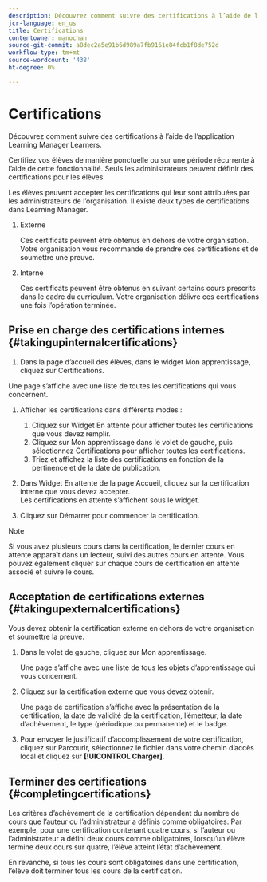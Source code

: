 ```yaml
---
description: Découvrez comment suivre des certifications à l’aide de l’application Learning Manager Learners.
jcr-language: en_us
title: Certifications
contentowner: manochan
source-git-commit: a8dec2a5e91b6d989a7fb9161e84fcb1f8de752d
workflow-type: tm+mt
source-wordcount: '438'
ht-degree: 0%

---
```




# Certifications

Découvrez comment suivre des certifications à l’aide de l’application Learning Manager Learners.

Certifiez vos élèves de manière ponctuelle ou sur une période récurrente à l’aide de cette fonctionnalité. Seuls les administrateurs peuvent définir des certifications pour les élèves.

Les élèves peuvent accepter les certifications qui leur sont attribuées par les administrateurs de l’organisation. Il existe deux types de certifications dans Learning Manager.

1. Externe

   Ces certificats peuvent être obtenus en dehors de votre organisation. Votre organisation vous recommande de prendre ces certifications et de soumettre une preuve.

1. Interne

   Ces certificats peuvent être obtenus en suivant certains cours prescrits dans le cadre du curriculum. Votre organisation délivre ces certifications une fois l’opération terminée.

## Prise en charge des certifications internes {#takingupinternalcertifications}

1. Dans la page d’accueil des élèves, dans le widget Mon apprentissage, cliquez sur Certifications.

Une page s’affiche avec une liste de toutes les certifications qui vous concernent.

1. Afficher les certifications dans différents modes :

   1. Cliquez sur Widget En attente pour afficher toutes les certifications que vous devez remplir.
   1. Cliquez sur Mon apprentissage dans le volet de gauche, puis sélectionnez Certifications pour afficher toutes les certifications.
   1. Triez et affichez la liste des certifications en fonction de la pertinence et de la date de publication.

1. Dans Widget En attente de la page Accueil, cliquez sur la certification interne que vous devez accepter.\
   Les certifications en attente s’affichent sous le widget.

1. Cliquez sur Démarrer pour commencer la certification.

>[!NOTE]
>
>Si vous avez plusieurs cours dans la certification, le dernier cours en attente apparaît dans un lecteur, suivi des autres cours en attente. Vous pouvez également cliquer sur chaque cours de certification en attente associé et suivre le cours.

## Acceptation de certifications externes {#takingupexternalcertifications}

Vous devez obtenir la certification externe en dehors de votre organisation et soumettre la preuve.

1. Dans le volet de gauche, cliquez sur Mon apprentissage.

   Une page s’affiche avec une liste de tous les objets d’apprentissage qui vous concernent.

1. Cliquez sur la certification externe que vous devez obtenir.

   Une page de certification s’affiche avec la présentation de la certification, la date de validité de la certification, l’émetteur, la date d’achèvement, le type (périodique ou permanente) et le badge.

1. Pour envoyer le justificatif d’accomplissement de votre certification, cliquez sur Parcourir, sélectionnez le fichier dans votre chemin d’accès local et cliquez sur **[!UICONTROL Charger]**.

## Terminer des certifications {#completingcertifications}

Les critères d’achèvement de la certification dépendent du nombre de cours que l’auteur ou l’administrateur a définis comme obligatoires. Par exemple, pour une certification contenant quatre cours, si l’auteur ou l’administrateur a défini deux cours comme obligatoires, lorsqu’un élève termine deux cours sur quatre, l’élève atteint l’état d’achèvement.

En revanche, si tous les cours sont obligatoires dans une certification, l’élève doit terminer tous les cours de la certification.
